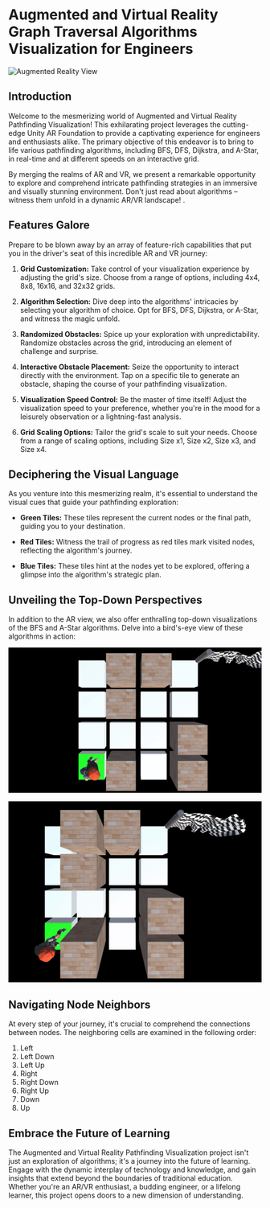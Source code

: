 
# Augmented and Virtual Reality Graph Traversal Algorithms Visualization for Engineers

![Augmented Reality View](https://github.com/neelgandhi108/Augmented-and-Virtual-Reality-Graph-Traversal-Algorithms-Visualization-for-Engineers/blob/main/Ar-view.gif)

## Introduction

Welcome to the mesmerizing world of Augmented and Virtual Reality Pathfinding Visualization! This exhilarating project leverages the cutting-edge Unity AR Foundation to provide a captivating experience for engineers and enthusiasts alike. The primary objective of this endeavor is to bring to life various pathfinding algorithms, including BFS, DFS, Dijkstra, and A-Star, in real-time and at different speeds on an interactive grid.

By merging the realms of AR and VR, we present a remarkable opportunity to explore and comprehend intricate pathfinding strategies in an immersive and visually stunning environment. Don't just read about algorithms – witness them unfold in a dynamic AR/VR landscape! .

## Features Galore

Prepare to be blown away by an array of feature-rich capabilities that put you in the driver's seat of this incredible AR and VR journey:

1.  **Grid Customization:** Take control of your visualization experience by adjusting the grid's size. Choose from a range of options, including 4x4, 8x8, 16x16, and 32x32 grids.
    
2.  **Algorithm Selection:** Dive deep into the algorithms' intricacies by selecting your algorithm of choice. Opt for BFS, DFS, Dijkstra, or A-Star, and witness the magic unfold.
    
3.  **Randomized Obstacles:** Spice up your exploration with unpredictability. Randomize obstacles across the grid, introducing an element of challenge and surprise.
    
4.  **Interactive Obstacle Placement:** Seize the opportunity to interact directly with the environment. Tap on a specific tile to generate an obstacle, shaping the course of your pathfinding visualization.
    
5.  **Visualization Speed Control:** Be the master of time itself! Adjust the visualization speed to your preference, whether you're in the mood for a leisurely observation or a lightning-fast analysis.
    
6.  **Grid Scaling Options:** Tailor the grid's scale to suit your needs. Choose from a range of scaling options, including Size x1, Size x2, Size x3, and Size x4.
    

## Deciphering the Visual Language

As you venture into this mesmerizing realm, it's essential to understand the visual cues that guide your pathfinding exploration:

-   **Green Tiles:** These tiles represent the current nodes or the final path, guiding you to your destination.
    
-   **Red Tiles:** Witness the trail of progress as red tiles mark visited nodes, reflecting the algorithm's journey.
    
-   **Blue Tiles:** These tiles hint at the nodes yet to be explored, offering a glimpse into the algorithm's strategic plan.
    

## Unveiling the Top-Down Perspectives

In addition to the AR view, we also offer enthralling top-down visualizations of the BFS and A-Star algorithms. Delve into a bird's-eye view of these algorithms in action:

![2D Top Down View: BFS Algorithm](https://github.com/neelgandhi108/Augmented-and-Virtual-Reality-Graph-Traversal-Algorithms-Visualization-for-Engineers/blob/main/2d-top-down-view-bfs.gif)

![2D Top Down View: A-Star Algorithm](https://github.com/neelgandhi108/Augmented-and-Virtual-Reality-Graph-Traversal-Algorithms-Visualization-for-Engineers/blob/main/2d-top-down-view-a-star.gif)

## Navigating Node Neighbors

At every step of your journey, it's crucial to comprehend the connections between nodes. The neighboring cells are examined in the following order:

1.  Left
2.  Left Down
3.  Left Up
4.  Right
5.  Right Down
6.  Right Up
7.  Down
8.  Up

## Embrace the Future of Learning

The Augmented and Virtual Reality Pathfinding Visualization project isn't just an exploration of algorithms; it's a journey into the future of learning. Engage with the dynamic interplay of technology and knowledge, and gain insights that extend beyond the boundaries of traditional education. Whether you're an AR/VR enthusiast, a budding engineer, or a lifelong learner, this project opens doors to a new dimension of understanding.
